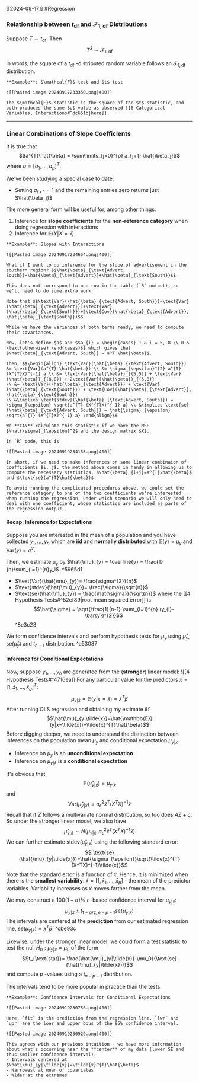 [[2024-09-17]] #Regression 

### Relationship between $t_{\text{df}}$ and $\mathcal{F}_{1,\text{df}}$ Distributions
Suppose $T \sim t_{\text{df}}$. Then
$$T^{2} \sim \mathcal{F}_{1, \text{df}}$$

In words, the square of a $t_\text{df}$ -distributed random variable follows an $\mathcal{F_{1, \text{df}}}$ distribution. 

```ad-example
**Example**: $\mathcal{F}$-test and $t$-test

![[Pasted image 20240917233350.png|400]]

The $\mathcal{F}$-statistic is the square of the $t$-statistic, and both produces the same $p$-value as observed [[6 Categorical Variables, Interactions#^dc651b|here]].
```

---
### Linear Combinations of Slope Coefficients
It is true that $$a^{T}\hat{\beta} = \sum\limits_{j=0}^{p} a_{j+1} \hat{\beta_j}$$ where $a=[a_{1},\dots, a_{p}]^T$.

We've been studying a special case to date:
- Setting $a_{j+1}=1$ and the remaining entries zero returns just $\hat{\beta_j}$

The more general form will be useful for, among other things:
1. Inference for **slope coefficients** for the **non-reference category** when doing regression with interactions
2. Inference for $\mathbb{E}(Y|X= \tilde{x})$

```ad-example
**Example**: Slopes with Interactions

![[Pasted image 20240917234654.png|400]]

What if I want to do inference for the slope of advertisement in the southern region? $$\hat{\beta}_{\text{Advert, South}}=\hat{\beta}_{\text{Advert}}+\hat{\beta}_{\text{South}}$$

This does not correspond to one row in the table (`R` output), so we’ll need to do some extra work.

Note that $$\text{Var}(\hat{\beta}_{\text{Advert, South}})=\text{Var}(\hat{\beta}_{\text{Advert}})+\text{Var}(\hat{\beta}_{\text{South}})+2\text{Cov}(\hat{\beta}_{\text{Advert}}, \hat{\beta}_{\text{South}})$$

While we have the variances of both terms ready, we need to compute their covariances.

Now, let's define $a$ as: $$a_{i} = \begin{cases} 1 & i = 5, 8 \\ 0 & \text{otherwise} \end{cases}$$ which gives that $\hat{\beta}_{\text{Advert, South}} = a^T \hat{\beta}$.

Then, $$\begin{align} \text{Var}(\hat{\beta}_{\text{Advert, South}}) &= \text{Var}(a^{T} \hat{\beta}) \\ &= \sigma_{\epsilon}^{2} a^{T} (X^{T}X)^{-1} a \\ &= \text{Var}(\hat{\beta})_{(5,5)} + \text{Var}(\hat{\beta})_{(8,8)} + 2\text{Var}(\hat{\beta})_{(5,8)}
\\ &= \text{Var}(\hat{\beta}_{\text{Advert}}) + \text{Var}(\hat{\beta}_{\text{South}}) + \text{Cov}(\hat{\beta}_{\text{Advert}}, \hat{\beta}_{\text{South}})
\\ &\implies \text{stdev}(\hat{\beta}_{\text{Advert, South}}) = \sigma_{\epsilon} \sqrt{a^{T} (X^{T}X)^{-1} a} \\ &\implies \text{se}(\hat{\beta}_{\text{Advert, South}}) = \hat{\sigma}_{\epsilon} \sqrt{a^{T} (X^{T}X)^{-1} a} \end{align}$$

We **CAN** calculate this statistic if we have the MSE $\hat{\sigma}_{\epsilon}^2$ and the design matrix $X$.

In `R` code, this is

![[Pasted image 20240919234153.png|400]]

In short, if we need to make inferences on some linear combinaion of coefficients $i, j$, the method above comes in handy in allowing us to compute the necessary statistics, $\hat{\beta}_{i+j}=a^{T}\hat{\beta}$ and $\text{se}(a^{T}\hat{\beta})$.

To avoid running the complicated procedures above, we could set the reference category to one of the two coefficients we're interested when running the regression, under which scenario we will only need to deal with one coefficient, whose statistics are included as parts of the regression output.
```

#### Recap: Inference for Expectations
Suppose you are interested in the mean of a population and you have collected $y_{1},\dots, y_{n}$ which are **iid** and **normally distributed** with $\mathbb{E}(y)=\mu_y$ and $\text{Var}(y) = \sigma^{2}$.

Then, we estimate $\mu_y$ by $\hat{\mu}_{y} = \overline{y} = \frac{1}{n}\sum_{i=1}^{n}y_i$. ^5965d1
- $\text{Var}(\hat{\mu}_{y})= \frac{\sigma^{2}}{n}$
- $\text{stdev}(\hat{\mu}_{y})= \frac{\sigma}{\sqrt{n}}$
- $\text{se}(\hat{\mu}_{y}) = \frac{\hat{\sigma}}{\sqrt{n}}$ where the [[4 Hypothesis Tests#^52cf89|root mean squared error]] is $$\hat{\sigma} = \sqrt{\frac{1}{n-1} \sum_{i=1}^{n} (y_{i}-\bar{y})^{2}}$$ ^8e3c23

We form confidence intervals and perform hypothesis tests for $\mu_{y}$ using $\hat{\mu}_{y}$, $\text{se}(\hat{\mu}_y)$ and $t_{n-1}$ distribution.  ^a53087

#### Inference for Conditional Expectations
Now, suppose $y_1,\dots,y_n$ are generated from the (**stronger**) linear model: ![[4 Hypothesis Tests#^4716ea]]
For any particular value for the predictors $\tilde{x}=[1, \tilde{x}_{1}, \dots ,\tilde{x}_{p}]^{T}$: $$\mu_{y|\tilde{x}}=\mathbb{E}(y|x=\tilde{x})=\tilde{x}^{T}\beta$$
After running OLS regression and obtaining my estimate $\hat{\beta}$: $$\hat{\mu}_{y|\tilde{x}}=\hat{\mathbb{E}}(y|x=\tilde{x})=\tilde{x}^{T}\hat{\beta}$$
Before digging deeper, we need to understand the distinction between inferences on the population mean $\mu_{y}$ and conditional expectation $\mu_{y|x}$.
- Inference on $\mu_{y}$ is an **unconditional expectation**
- Inference on $\mu_{y|\tilde{x}}$ is a **conditional expectation**

It's obvious that $$\mathbb{E}(\hat{\mu}_{y|\tilde{x}})=\mu_{y|\tilde{x}}$$ and $$\text{Var}(\hat{\mu}_{y|\tilde{x}}) = \sigma_{\epsilon}^{2} \tilde{x}^{T}(X^{T}X)^{-1}\tilde{x}$$
Recall that if $Z$ follows a multivariate normal distribution, so too does $AZ + c$. So under the stronger linear model, we also have $$\hat{\mu}_{y|\tilde{x}} \sim N(\mu_{y|\tilde{x}}, \sigma_{\epsilon}^{2} \tilde{x}^{T}(X^{T}X)^{-1}\tilde{x})$$
We can further estimate $\text{stdev}({\hat{\mu}_{y|\tilde{x}}})$ using the following standard error: $$
\text{se}(\hat{\mu}_{y|\tilde{x}})=\hat{\sigma_{\epsilon}}\sqrt{\tilde{x}^{T}(X^TX)^{-1}\tilde{x}}$$
Note that the standard error is a function of $\tilde{x}$. Hence, it is minimized when there is the **smallest variability**: $\tilde{x} = [1, \bar{x}_{1}, \dots, \bar{x}_{p}]$ - the mean of the predictor variables. Variability increases as $\tilde{x}$ moves farther from the mean.

We may construct a $100 (1-\alpha)\%$ $t$ -based confidence interval for $\mu_{y|\tilde{x}}$:  $$\hat{\mu}_{y|\tilde{x}} \pm t_{1-\alpha/2,n-p-1}\text{se}(\hat{\mu}_{y|\tilde{x}})$$
The intervals are centered at the **prediction** from our estimated regression line, $\text{se}(\hat{\mu}_{y|\tilde{x}}) = \tilde{x}^T \hat{\beta}$. ^cbe93c

Likewise, under the stronger linear model, we could form a test statistic to test the null $H_{0}: \mu_{y|\tilde{x}} = \mu_{0}$ of the form $$t_{\text{stat}}= \frac{\hat{\mu}_{y|\tilde{x}}-\mu_0}{\text{se}(\hat{\mu}_{y|\tilde{x}})}$$ and compute $p$ -values using a $t_{n-p-1}$ distribution. 

The intervals tend to be more popular in practice than the tests.

```ad-example
**Example**: Confidence Intervals for Conditional Expectations

![[Pasted image 20240919230758.png|400]]

Here, `fit` is the prediction from the regression line. `lwr` and `upr` are the loer and upper bous of the 95% confidence interval.

![[Pasted image 20240919230929.png|400]]

This agrees with our previous intuition - we have more information about what’s occurring near the **center** of my data (lower SE and thus smaller confidence interval).
- Intervals centered at $\hat{\mu}_{y|\tilde{x}}=\tilde{x}^{T}\hat{\beta}$
- Narrowest at mean of covariates
- Wider at the extremes
```
